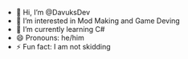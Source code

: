 - 👋 Hi, I’m @DavuksDev
- 👀 I’m interested in Mod Making and Game Deving
- 🌱 I’m currently learning C#
- 😄 Pronouns: he/him
- ⚡ Fun fact: I am not skidding

<!---
DavuksDev/DavuksDev is a ✨ special ✨ repository because its `README.md` (this file) appears on your GitHub profile.
You can click the Preview link to take a look at your changes.
--->
